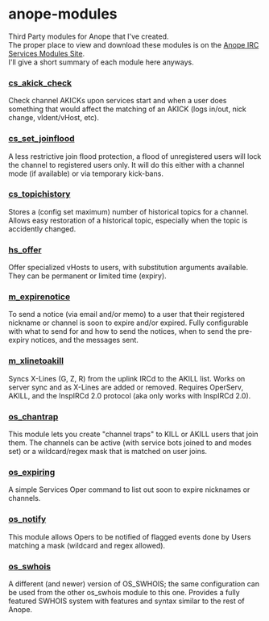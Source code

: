 # anope-modules
Third Party modules for Anope that I've created.  
The proper place to view and download these modules is on the [Anope IRC Services Modules Site](https://modules.anope.org/index.php?page=home).  
I'll give a short summary of each module here anyways.

### [cs_akick_check](https://modules.anope.org/index.php?page=view&id=288 "View module on the Anope Module Site")
Check channel AKICKs upon services start and when a user does something that would
affect the matching of an AKICK (logs in/out, nick change, vIdent/vHost, etc).

### [cs_set_joinflood](https://modules.anope.org/index.php?page=view&id=279 "View module on the Anope Module Site")
A less restrictive join flood protection, a flood of unregistered users will lock the
channel to registered users only. It will do this either with a channel mode (if available)
or via temporary kick-bans.

### [cs_topichistory](https://modules.anope.org/index.php?page=view&id=281 "View module on the Anope Module Site")
Stores a (config set maximum) number of historical topics for a channel. Allows easy
restoration of a historical topic, especially when the topic is accidently changed.

### [hs_offer](https://modules.anope.org/index.php?page=view&id=284 "View module on the Anope Module Site")
Offer specialized vHosts to users, with substitution arguments available. They can be
permanent or limited time (expiry).

### [m_expirenotice](https://modules.anope.org/index.php?page=view&id=277 "View module on the Anope Module Site")
To send a notice (via email and/or memo) to a user that their registered nickname or
channel is soon to expire and/or expired. Fully configurable with what to send for and
how to send the notices, when to send the pre-expiry notices, and the messages sent.

### [m_xlinetoakill](https://modules.anope.org/index.php?page=view&id=285 "View module on the Anope Module Site")
Syncs X-Lines (G, Z, R) from the uplink IRCd to the AKILL list. Works on server sync
and as X-Lines are added or removed. Requires OperServ, AKILL, and the InspIRCd 2.0
protocol (aka only works with InspIRCd 2.0).

### [os_chantrap](https://modules.anope.org/index.php?page=view&id=286 "View module on the Anope Module Site")
This module lets you create "channel traps" to KILL or AKILL users that join them.
The channels can be active (with service bots joined to and modes set) or a
wildcard/regex mask that is matched on user joins.

### [os_expiring](https://modules.anope.org/index.php?page=view&id=276 "View module on the Anope Module Site")
A simple Services Oper command to list out soon to expire nicknames or channels.

### [os_notify](https://modules.anope.org/index.php?page=view&id=283 "View module on the Anope Module Site")
This module allows Opers to be notified of flagged events done by Users matching
a mask (wildcard and regex allowed).

### [os_swhois](https://modules.anope.org/index.php?page=view&id=282 "View module on the Anope Module Site")
A different (and newer) version of OS_SWHOIS; the same configuration can be used from
the other os_swhois module to this one. Provides a fully featured SWHOIS system with
features and syntax similar to the rest of Anope.
